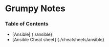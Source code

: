 # Grumpy Notes

### Table of Contents
- [Ansible] {./ansible}
- [Ansible Cheat sheet] {./cheatsheets/ansible}

